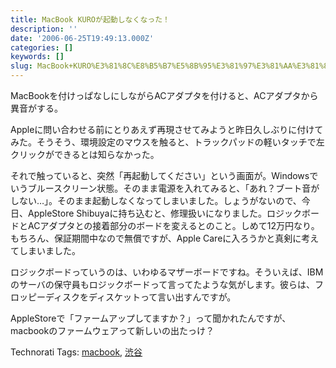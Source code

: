 ```yaml
---
title: MacBook KUROが起動しなくなった！
description: ''
date: '2006-06-25T19:49:13.000Z'
categories: []
keywords: []
slug: MacBook+KURO%E3%81%8C%E8%B5%B7%E5%8B%95%E3%81%97%E3%81%AA%E3%81%8F%E3%81%AA%E3%81%A3%E3%81%9F%EF%BC%81
---
```

MacBookを付けっぱなしにしながらACアダプタを付けると、ACアダプタから異音がする。  
  
Appleに問い合わせる前にとりあえず再現させてみようと昨日久しぶりに付けてみた。そうそう、環境設定のマウスを触ると、トラックパッドの軽いタッチで左クリックができるとは知らなかった。

それで触っていると、突然「再起動してください」という画面が。Windowsでいうブルースクリーン状態。そのまま電源を入れてみると、「あれ？ブート音がしない…」。そのまま起動しなくなってしまいました。しょうがないので、今日、AppleStore Shibuyaに持ち込むと、修理扱いになりました。ロジックボードとACアダプタとの接着部分のボードを変えるとのこと。しめて12万円なり。もちろん、保証期間中なので無償ですが、Apple Careに入ろうかと真剣に考えてしまいました。  
  
ロジックボードっていうのは、いわゆるマザーボードですね。そういえば、IBMのサーバの保守員もロジックボードって言ってたような気がします。彼らは、フロッピーディスクをディスケットって言い出すんですが。

AppleStoreで「ファームアップしてますか？」って聞かれたんですが、macbookのファームウェアって新しいの出たっけ？

Technorati Tags: [macbook](http://www.technorati.com/tag/macbook), [渋谷](http://www.technorati.com/tag/渋谷)